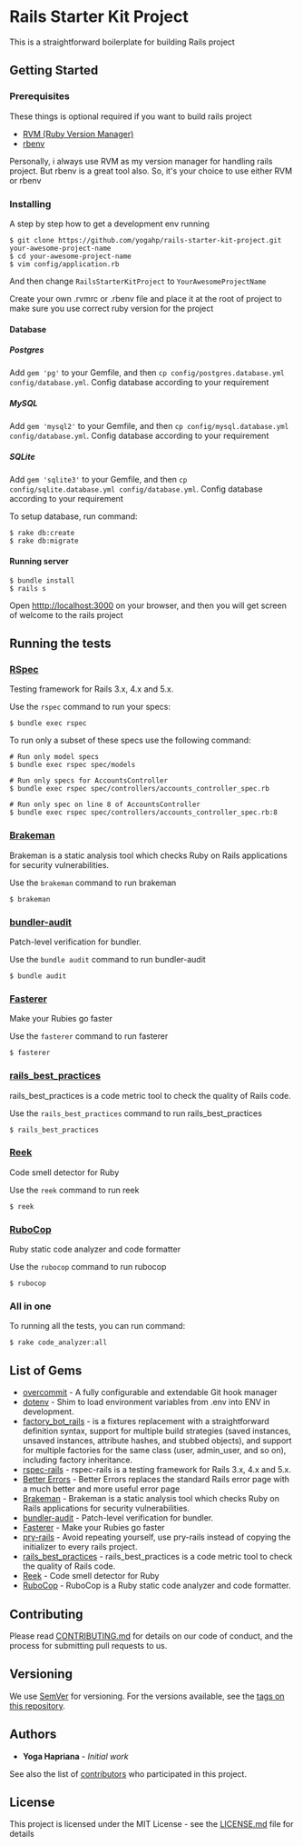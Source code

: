 # Rails Starter Kit Project

This is a straightforward boilerplate for building Rails project

## Getting Started

### Prerequisites

These things is optional required if you want to build rails project

* [RVM (Ruby Version Manager)](http://rvm.io/)
* [rbenv](https://github.com/rbenv/rbenv)

Personally, i always use RVM as my version manager for handling rails project. But rbenv is a great tool also. So, it's your choice to use either RVM or rbenv

### Installing

A step by step how to get a development env running

```
$ git clone https://github.com/yogahp/rails-starter-kit-project.git your-awesome-project-name
$ cd your-awesome-project-name
$ vim config/application.rb
```

And then change `RailsStarterKitProject` to `YourAwesomeProjectName`

Create your own .rvmrc or .rbenv file and place it at the root of project to make sure you use correct ruby version for the project

#### Database

##### Postgres

Add `gem 'pg'` to your Gemfile, and then `cp config/postgres.database.yml config/database.yml`. Config database according to your requirement

##### MySQL

Add `gem 'mysql2'` to your Gemfile, and then `cp config/mysql.database.yml config/database.yml`. Config database according to your requirement

##### SQLite

Add `gem 'sqlite3'` to your Gemfile, and then `cp config/sqlite.database.yml config/database.yml`. Config database according to your requirement

To setup database, run command:

```
$ rake db:create
$ rake db:migrate
```

#### Running server

```
$ bundle install
$ rails s
```

Open [htttp://localhost:3000](http://localhost:3000) on your browser, and then you will get screen of welcome to the rails project

## Running the tests

### [RSpec](https://github.com/rspec/rspec-rails)

Testing framework for Rails 3.x, 4.x and 5.x.

Use the `rspec` command to run your specs:

```
$ bundle exec rspec
```

To run only a subset of these specs use the following command:

```
# Run only model specs
$ bundle exec rspec spec/models

# Run only specs for AccountsController
$ bundle exec rspec spec/controllers/accounts_controller_spec.rb

# Run only spec on line 8 of AccountsController
$ bundle exec rspec spec/controllers/accounts_controller_spec.rb:8
```

### [Brakeman](https://github.com/presidentbeef/brakeman)

Brakeman is a static analysis tool which checks Ruby on Rails applications for security vulnerabilities.

Use the `brakeman` command to run brakeman


```
$ brakeman
```

### [bundler-audit](https://github.com/rubysec/bundler-audit)

Patch-level verification for bundler.

Use the `bundle audit` command to run bundler-audit

```
$ bundle audit
```

### [Fasterer](https://github.com/DamirSvrtan/fasterer)

Make your Rubies go faster

Use the `fasterer` command to run fasterer

```
$ fasterer
```

### [rails_best_practices](https://github.com/flyerhzm/rails_best_practices)

rails_best_practices is a code metric tool to check the quality of Rails code.

Use the `rails_best_practices` command to run rails_best_practices

```
$ rails_best_practices
```

### [Reek](https://github.com/troessner/reek)

Code smell detector for Ruby

Use the `reek` command to run reek

```
$ reek
```

### [RuboCop](https://github.com/rubocop-hq/rubocop)

Ruby static code analyzer and code formatter

Use the `rubocop` command to run rubocop

```
$ rubocop
```

### All in one

To running all the tests, you can run command:

```
$ rake code_analyzer:all
```

## List of Gems

* [overcommit](https://github.com/brigade/overcommit) - A fully configurable and extendable Git hook manager
* [dotenv](https://github.com/bkeepers/dotenv) - Shim to load environment variables from .env into ENV in development.
* [factory_bot_rails](https://github.com/thoughtbot/factory_bot_rails) - is a fixtures replacement with a straightforward definition syntax, support for multiple build strategies (saved instances, unsaved instances, attribute hashes, and stubbed objects), and support for multiple factories for the same class (user, admin_user, and so on), including factory inheritance.
* [rspec-rails](https://github.com/rspec/rspec-rails) - rspec-rails is a testing framework for Rails 3.x, 4.x and 5.x.
* [Better Errors](https://github.com/charliesome/better_errors) - Better Errors replaces the standard Rails error page with a much better and more useful error page
* [Brakeman](https://github.com/presidentbeef/brakeman) - Brakeman is a static analysis tool which checks Ruby on Rails applications for security vulnerabilities.
* [bundler-audit](https://github.com/rubysec/bundler-audit) - Patch-level verification for bundler.
* [Fasterer](https://github.com/DamirSvrtan/fasterer) - Make your Rubies go faster
* [pry-rails](https://github.com/rweng/pry-rails) - Avoid repeating yourself, use pry-rails instead of copying the initializer to every rails project.
* [rails_best_practices](https://github.com/flyerhzm/rails_best_practices) - rails_best_practices is a code metric tool to check the quality of Rails code.
* [Reek](https://github.com/troessner/reek) - Code smell detector for Ruby
* [RuboCop](https://github.com/rubocop-hq/rubocop) - RuboCop is a Ruby static code analyzer and code formatter.

## Contributing

Please read [CONTRIBUTING.md](https://github.com/yogahp/rails-starter-kit-project/blob/460be570d212312911283fd22eb42a652cc79630/CONTRIBUTING.md) for details on our code of conduct, and the process for submitting pull requests to us.

## Versioning

We use [SemVer](http://semver.org/) for versioning. For the versions available, see the [tags on this repository](https://github.com/yogahp/rails-starter-kit-project/releases).

## Authors

* **Yoga Hapriana** - *Initial work*

See also the list of [contributors](https://github.com/yogahp/rails-starter-kit-project/graphs/contributors) who participated in this project.

## License

This project is licensed under the MIT License - see the [LICENSE.md](LICENSE.md) file for details
